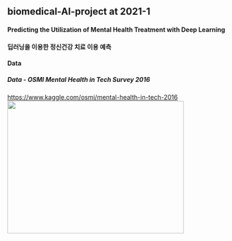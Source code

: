 ## biomedical-AI-project at 2021-1

#### Predicting the Utilization of Mental Health Treatment with Deep Learning
#### 딥러닝을 이용한 정신건강 치료 이용 예측 

#### Data
##### Data - OSMI Mental Health in Tech Survey 2016
https://www.kaggle.com/osmi/mental-health-in-tech-2016<br/>
<img src = ".\beautiful.jpg" width="400px" height="300px"></img>
